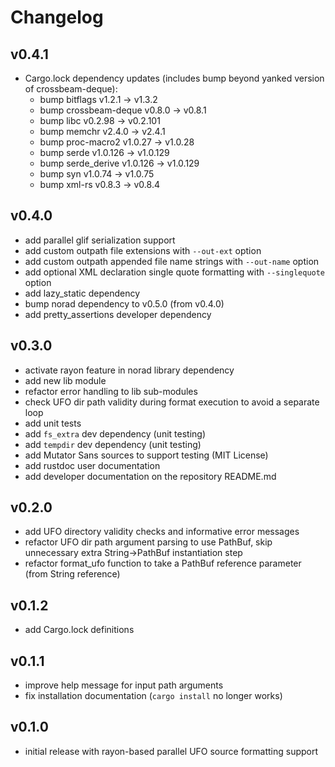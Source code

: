 # Changelog

## v0.4.1

- Cargo.lock dependency updates (includes bump beyond yanked version of crossbeam-deque):
  - bump bitflags v1.2.1 -> v1.3.2
  - bump crossbeam-deque v0.8.0 -> v0.8.1
  - bump libc v0.2.98 -> v0.2.101
  - bump memchr v2.4.0 -> v2.4.1
  - bump proc-macro2 v1.0.27 -> v1.0.28
  - bump serde v1.0.126 -> v1.0.129
  - bump serde_derive v1.0.126 -> v1.0.129
  - bump syn v1.0.74 -> v1.0.75
  - bump xml-rs v0.8.3 -> v0.8.4

## v0.4.0

- add parallel glif serialization support
- add custom outpath file extensions with `--out-ext` option
- add custom outpath appended file name strings with `--out-name` option
- add optional XML declaration single quote formatting with `--singlequote` option
- add lazy_static dependency
- bump norad dependency to v0.5.0 (from v0.4.0)
- add pretty_assertions developer dependency

## v0.3.0

- activate rayon feature in norad library dependency
- add new lib module
- refactor error handling to lib sub-modules
- check UFO dir path validity during format execution to avoid a separate loop
- add unit tests
- add `fs_extra` dev dependency (unit testing)
- add `tempdir` dev dependency (unit testing)
- add Mutator Sans sources to support testing (MIT License)
- add rustdoc user documentation
- add developer documentation on the repository README.md

## v0.2.0

- add UFO directory validity checks and informative error messages
- refactor UFO dir path argument parsing to use PathBuf, skip unnecessary extra String->PathBuf instantiation step
- refactor format_ufo function to take a PathBuf reference parameter (from String reference)

## v0.1.2

- add Cargo.lock definitions

## v0.1.1

- improve help message for input path arguments
- fix installation documentation (`cargo install` no longer works)

## v0.1.0

- initial release with rayon-based parallel UFO source formatting support
